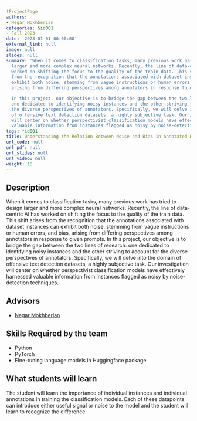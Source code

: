 ```yaml
---
!ProjectPage
authors:
- Negar Mokhberian
categories: &id001
- Fall 2023
date: '2023-01-01 00:00:00'
external_link: null
image: null
slides: null
summary: 'When it comes to classification tasks, many previous work has tried to design
  larger and more complex neural networks. Recently, the line of data-centric AI has
  worked on shifting the focus to the quality of the train data. This shift arises
  from the recognition that the annotations associated with dataset instances can
  exhibit both noise, stemming from vague instructions or human errors, and bias,
  arising from differing perspectives among annotators in response to given prompts.

  In this project, our objective is to bridge the gap between the two lines of research:
  one dedicated to identifying noisy instances and the other striving to account for
  the diverse perspectives of annotators. Specifically, we will delve into the domain
  of offensive text detection datasets, a highly subjective task. Our investigation
  will center on whether perspectivist classification models have effectively harnessed
  valuable information from instances flagged as noisy by noise-detection techniques. '
tags: *id001
title: Understanding the Relation Between Noise and Bias in Annotated Datasets
url_code: null
url_pdf: null
url_slides: null
url_video: null
weight: 10
---
```

## Description

When it comes to classification tasks, many previous work has tried to design larger and more complex neural networks. Recently, the line of data-centric AI has worked on shifting the focus to the quality of the train data. This shift arises from the recognition that the annotations associated with dataset instances can exhibit both noise, stemming from vague instructions or human errors, and bias, arising from differing perspectives among annotators in response to given prompts.
In this project, our objective is to bridge the gap between the two lines of research: one dedicated to identifying noisy instances and the other striving to account for the diverse perspectives of annotators. Specifically, we will delve into the domain of offensive text detection datasets, a highly subjective task. Our investigation will center on whether perspectivist classification models have effectively harnessed valuable information from instances flagged as noisy by noise-detection techniques. 




## Advisors

* [Negar Mokhberian](../../../author/negar-mokhberian)

## Skills Required by the team


* Python
* PyTorch
* Fine-tuning language models in Huggingface package
## What students will learn

The student will learn the importance of individual instances and individual annotations in training the classification models. Each of these datapoints can introduce either useful signal or noise to the model and the student will learn to recognize the difference. 
